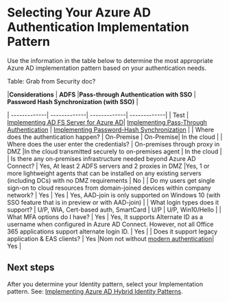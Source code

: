 # Selecting Your Azure AD Authentication Implementation Pattern

Use the information in the table below to determine the most appropriate Azure AD implementation pattern based on your authentication needs.

Table: Grab from Security doc?

|**Considerations** | **ADFS** |**Pass-through Authentication with SSO** | **Password Hash Synchronization (with SSO)** |

| -------------| -------------| -------------| -------------| 
| Test | [Implementing AD FS Server for Azure AD](2.2-Implementing-ADFS-Server-2016-for-Azure-AD.md)| [Implementing Pass-Through Authentication](2.3-Implementing-Pass-Through-Authentication.md) | [Implementing Password-Hash Synchronization](2.3-Implementing-Pass-Through-Authentication.md) | 
| Where does the authentication happen? | On-Premise | On-Premise| In the cloud |
| Where does the user enter the credentials?  | On-premises through proxy in DMZ  |In the cloud transmitted securely to on-premises agent | In the cloud |
| Is there any on-premises infrastructure needed beyond Azure AD Connect?   | Yes, At least 2 ADFS servers and 2 proxies in DMZ |Yes, 1 or more lightweight agents that can be installed on any existing servers (including DCs) with no DMZ requirements | No |
| Do my users get single sign-on to cloud resources from domain-joined devices within company network?  | Yes | Yes | Yes, AAD-join is only supported on Windows 10 (with SSO feature that is in preview or with AAD-join)   |
| What login types does it support? | U/P, WIA, Cert-based auth, SmartCard  | U/P  | U/P, Win10/Hello |
| What MFA options do I have? | Yes | Yes, It supports Alternate ID as a username when configured in Azure AD Connect. However, not all Office 365 applications support alternate login ID.  | Yes |
| Does it support legacy application & EAS clients? | Yes |Nom not without [modern authentication](https://support.office.com/en-us/article/using-office-365-modern-authentication-with-office-clients-776c0036-66fd-41cb-8928-5495c0f9168a)| Yes |



## Next steps

After you determine your Identity pattern, select your Implementation pattern. See: [Implementing Azure AD Hybrid Identity Patterns](2.0-Implementing-Azure-AD-Hybrid-Identity-Patterns.md).



